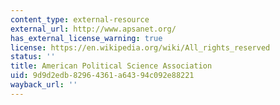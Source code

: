 ```yaml
---
content_type: external-resource
external_url: http://www.apsanet.org/
has_external_license_warning: true
license: https://en.wikipedia.org/wiki/All_rights_reserved
status: ''
title: American Political Science Association
uid: 9d9d2edb-8296-4361-a643-94c092e88221
wayback_url: ''
---
```

